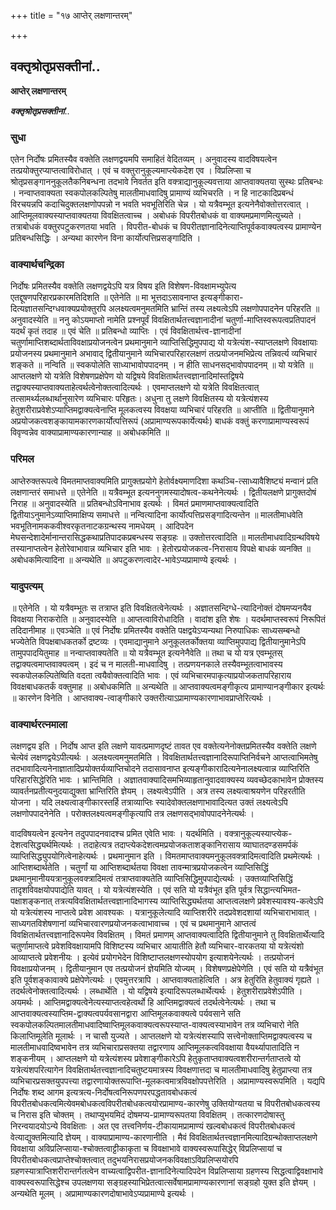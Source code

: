 +++
title = "१७ आप्तेर् लक्षणान्तरम्"

+++


## वक्तृश्रोतृप्रसक्तीनां..

**आप्तेर् लक्षणान्तरम्**

***वक्तृश्रोतृप्रसक्तीनां***..

### सुधा

एतेन निर्दोषः प्रमितस्यैव वक्तेति लक्षणद्वयमपि समाहितं वेदितव्यम् । अनुवादस्य वादविषयत्वेन तत्प्रयोक्तुरप्याप्तत्वाविरोधात् । एवं च वक्तुरानुकूल्यमाप्त्येकदेश एव । विप्रलिप्सा च श्रोतृप्रसङ्गाननुकूलतैकनिबन्धना तदभावे निवर्तत इति वक्त्राद्यानुकूल्यवत्ताया आप्तवाक्यतया सुस्थः प्रतिबन्धः । नन्वाप्तवाक्यता स्वकपोलकल्पितेषु मालतीमाधवादिषु प्रामाण्यं व्यभिचरति । न हि नाटकादिप्रबन्धं विरचयन्नपि कदाचिदुक्तलक्षणोपपन्नो न भवति भवभूतिरिति चेन्न । यो यत्रैवम्भूत इत्यनेनैवोक्तोत्तरत्वात् । आप्तिमूलवाक्यस्याप्तवाक्यतया विवक्षितत्वाच्च । अबोधकं विपरीतबोधकं वा वाक्यमप्रमाणमित्युच्यते । तत्राबोधकं वक्तुरपटुकरणतया भवति । विपरीत-बोधकं च विपरीतज्ञानादिनेत्याप्तिपूर्वकवाक्यत्वस्य प्रामाण्येन प्रतिबन्धसिद्धिः । अन्यथा कारणेन विना कार्योत्पत्तिप्रसङ्गादिति ।

### वाक्यार्थचन्द्रिका

निर्दोषः प्रमितस्यैव वक्तेति लक्षणद्वयेऽपि यत्र विषय इति विशेषण-विवक्षामभ्युपेत्य एतद्दूषणपरिहारप्रकारमतिदिशति ॥ एतेनेति ॥ मा भूत्तदाऽसावनाप्त इत्यङ्गीकारा-दित्यज्ञातसन्दिग्धवाक्यप्रयोक्तुरपि अलक्ष्यत्वमनुमतमिति भ्रान्तिं तस्य लक्ष्यत्वेऽपि लक्षणोपपादनेन परिहरति ॥ अनुवादस्येति ॥ ननु कोऽयमाप्तो नामेति प्रश्नपूर्वं विवक्षितार्थतत्त्वज्ञानादीनां चतुर्णा-माप्तिस्वरूपत्वप्रतिपादनं यदर्थं कृतं तदाह ॥ एवं चेति ॥ प्रतिबन्धो व्याप्तिः । एवं विवक्षितार्थत्त्व-ज्ञानादीनां चतुर्णामाप्तिशब्दार्थताविवक्षाप्रयोजनत्वेन प्रथमानुमाने व्याप्तिसिद्धिमुपपाद्य यो यत्रेत्यंश-स्याप्तलक्षणे विवक्षायाः प्रयोजनस्य प्रथमानुमाने अभावाद् द्वितीयानुमाने व्यभिचारपरिहारलक्षणं तत्प्रयोजनमभिप्रेत्य तन्निवर्त्य व्यभिचारं शङ्कते ॥ नन्विति ॥ स्वकपोलेति साध्याभावोपपादनम् । न हीति साधनसद्भावोपपादनम् ॥ यो यत्रेति ॥ आप्तलक्षणे यो यत्रेति विशेषणप्रक्षेपेण यो यद्विषये विवक्षितार्थतत्त्वज्ञानादिमांस्तद्विषये तद्वाक्यस्याप्तवाक्यताहेत्वर्थत्वेनोक्तत्वादित्यर्थः । एवमाप्तलक्षणे यो यत्रेति विवक्षितत्वात् तत्सामर्थ्यलब्धार्थानुसारेण व्यभिचारः परिहृतः। अधुना तु लक्षणे विवक्षितस्य यो यत्रेत्यंशस्य हेतुशरीराप्रवेशेऽप्याप्तिमद्वाक्यत्वेनाप्ति मूलकत्वस्य विवक्षया व्यभिचारं परिहरति ॥ आप्तीति ॥ द्वितीयानुमाने अप्रयोजकत्वशङ्कायामकारणकार्योत्पत्तिरूपं (अप्रामाण्यरूपकार्येत्यर्थः) बाधकं वक्तुं करणाप्रामाण्यस्वरूपं विवृण्वन्नेव वाक्याप्रामाण्यकारणान्याह ॥ अबोधकमिति ॥

### परिमल

आप्तेरुक्तरूपत्वे विमतमाप्तवाक्यमिति प्रागुक्तप्रयोगे हेतोर्वक्ष्यमाणदिशा कथञ्चि-त्साध्यावैशिष्ट्यं मन्वानं प्रति लक्षणान्तरं समाधत्ते ॥ एतेनेति ॥ यत्रैवम्भूत इत्यननुगमस्यादोषत्व-कथनेनेत्यर्थः । द्वितीयलक्षणे प्रागुक्तदोषं निराह ॥ अनुवादस्येति ॥ प्रतिबन्धोऽविनाभाव इत्यर्थः । विमतं प्रमाणमाप्तवाक्यत्वादिति द्वितीयाऽनुमानेऽव्याप्तिमाक्षिप्य समाधत्ते ॥ नन्वित्यादिना कार्योत्पत्तिप्रसङ्गादित्यन्तेन ॥ मालतीमाधवेति भवभूतिनामककवीश्वरकृतनाटकग्रन्थस्य नामधेयम् । आदिपदेन मेघसन्देशादेर्मानान्तरासिद्धकथाप्रतिपादकप्रबन्धस्य सङ्ग्रहः ॥ उक्तोत्तरत्वादिति ॥ मालतीमाधवादिग्रन्थविषये तस्यानाप्तत्वेन हेतोरेवाभावान्न व्यभिचार इति भावः । हेतोरप्रयोजकत्व-निरासाय विपक्षे बाधकं व्यनक्ति ॥ अबोधकमित्यादिना ॥ अन्यथेति ॥ अपटुकरणत्वादेर-भावेऽप्यप्रामाण्ये इत्यर्थः ।

### यादुपत्यम्

॥ एतेनेति । यो यत्रैवम्भूतः स तत्राप्त इति विवक्षितत्वेनेत्यर्थः । अज्ञातसन्दिग्धे-त्यादिनोक्तं दोषमप्यनयैव विवक्षया निराकरोति ॥ अनुवादस्येति ॥ आप्तत्वाविरोधादिति । वादांश इति शेषः । यदर्थमाप्तस्वरूपं निरूपितं तदिदानीमाह ॥ एवञ्चेति ॥ एवं निर्दोषः प्रमितस्यैव वक्तेति पक्षद्वयेऽप्यन्यथा निरुपाधिकः साध्यसम्बन्धो भज्येतेति विपक्षबाधकतर्को द्रष्टव्यः । एवमाद्यानुमाने अनुकूलतर्कोक्तया व्याप्तिमुपपाद्य द्वितीयानुमानेऽपि तामुपपादयितुमाह ॥ नन्वाप्तवाक्यतेति ॥ यो यत्रैवम्भूत इत्यनेनैवेति ॥ तथा च यो यत्र एवम्भूतस् तद्वाक्यत्वमाप्तवाक्यत्वम् । इदं च न मालती-माधवादिषु । तत्प्रणयनकाले तस्यैवम्भूतत्वाभावस्य स्वकपोलकल्पितेष्विति वदता त्वयैवोक्तत्वादिति भावः । एवं व्यभिचारमपाकृत्याप्रयोजकतापरिहाराय विवक्षबाधकतर्कं वक्तुमाह ॥ अबोधकमिति ॥ अन्यथेति ॥ आप्तवाक्यत्वमङ्गीकृत्य प्रामाण्यानङ्गीकार इत्यर्थः ॥ कारणेन विनेति । आप्तवाक्य-त्वाङ्गीकारे उक्तरीत्याऽप्रामाण्यकारणाभावप्राप्तेरित्यर्थः ।

### वाक्यार्थरत्नमाला

लक्षणद्वय इति । निर्दोष आप्त इति लक्षणे यावत्प्रमाणदृष्टं तावत एव वक्तेत्यनेनोक्तप्रमितस्यैव वक्तेति लक्षणे चेत्येवं लक्षणद्वयेऽपीत्यर्थः । अलक्ष्यत्वमनुमतमिति । विवक्षितार्थतत्त्वज्ञानादिरूपाप्तिनिर्वचने आप्तत्वाभिमतेषु तदभावादित्यनेनाज्ञातादिप्रयोक्तर्यव्याप्तिचोदने तदासावनाप्त इत्यङ्गीकारादित्यनेनालक्ष्यत्वान्न व्याप्तिरिति परिहारसिद्धेरिति भावः । भ्रान्तिमिति । अज्ञातवाक्यादिसमभिव्याहृतानुवादवाक्यस्य व्यवच्छेदकाभावेन प्रोक्तस्य व्यावर्तनप्रतीत्यनुदयाद्युक्ता भ्रान्तिरिति ज्ञेयम् । लक्ष्यत्वेऽपीति । अत्र तस्य लक्ष्यत्वाश्रयणेन परिहरतीति योजना । यदि लक्ष्यत्वाङ्गीकारस्तर्हि तत्राव्याप्तिः स्यादेवोक्तलक्षणाभावादित्यत उक्तं लक्ष्यत्वेऽपि लक्षणोपपादनेनेति । परोक्तलक्ष्यत्वमङ्गीकृत्यापि तत्र लक्षणसद्भावोपपादनेनेत्यर्थः ।

वादविषयत्वेन इत्यनेन तदुपपादनवादश्च प्रमित एवेति भावः । यदर्थमिति । वक्त्रानुकूल्यस्याप्त्येक-देशत्वसिद्ध्यर्थमित्यर्थः । तदाहेत्यत्र तदाप्त्येकदेशत्वमप्रयोजकताशङ्कानिरासाय व्याघातदण्डसमर्पकं व्याप्तिसिद्ध्युपयोगित्वेनाहेत्यर्थः । प्रथमानुमान इति । विमतमाप्तवाक्यमनुकूलवक्त्रादिमत्वादिति प्रथमेत्यर्थः । आप्तिशब्दार्थतेति । चतुर्णां या आप्तिशब्दार्थतया विवक्षा तावन्मात्रप्रयोजकत्वेन व्याप्तिसिद्धिं प्रथमानुमानीययत्रानुकूलवक्त्रादिमत्वं तत्राप्तवाक्यतेति व्याप्तिसिद्धिमुपपाद्येत्यर्थः । उक्तव्याप्तिसिद्धिं तादृशविवक्षयोपपाद्येति यावत् । यो यत्रेत्यंशस्येति । एवं सति यो यत्रैवंभूत इति पूर्वत्र सिद्धान्त्यभिमत-पक्षाशङ्कनात् तत्रत्यविवक्षितार्थतत्त्वज्ञानादिभागस्य व्याप्तिसिद्ध्यर्थतया आप्तत्वलक्षणे प्रवेशस्यावश्य-कत्वेऽपि यो यत्रेत्यंशस्य नाप्तत्वे प्रवेश आवश्यकः । यत्रानुकूलेत्यादि व्याप्तिशरीरे तदप्रवेशदशायां व्यभिचाराभावात् । साध्यगतविशेषणानां व्यभिचारवारणप्रयोजनकत्वाभावाच्च । एवं च प्रथमानुमाने आप्तत्वं विवक्षितार्थतत्त्वज्ञानादिरूपमेव विवक्षितम् । विमतं प्रमाणम् आप्तवाक्यत्वादिति द्वितीयानुमाने तु विवक्षितार्थेत्यादि चतुर्णामाप्तत्वे प्रवेशविवक्षायामपि विशिष्टस्य व्यभिचार आयातीति हेतौ व्यभिचार-वारकतया यो यत्रेत्यंशो आव्याप्तत्वे प्रवेशनीयः । इत्येवं प्रयोगभेदेन विशिष्टाप्तलक्षणस्योपयोग इत्याशयेनेत्यर्थः । तत्प्रयोजनं विवक्षाप्रयोजनम् । द्वितीयानुमान एव तत्प्रयोजनं ज्ञेयमिति योज्यम् । विशेषणप्रक्षेपेणेति । एवं सति यो यत्रैवंभूत इति पूर्वशङ्कावाक्ये प्रक्षेपेणेत्यर्थः । एवमुत्तरत्रापि । आप्तवाक्यताहेत्विति । अत्र हेतुरिति हेतुवाक्यं गृह्यते । तदर्थत्वेनोक्तत्वादित्यर्थः । लब्धार्थेति । यो यद्विषये इत्यादिरूपलब्धार्थेत्यर्थः । हेतुशरीराप्रवेशेऽपीति । अयमर्थः । आप्तिमद्वाक्यत्वेनेत्यस्याप्तत्वहेत्वर्थो हि आप्तिमद्वाक्यत्वं तदर्थत्वेनेत्यर्थः । तथा च आप्तवाक्यत्वस्याप्तिम-द्वाक्यत्वपर्यवसानद्वारा आप्तिमूलकवाक्यत्वे पर्यवसाने सति स्वकपोलकल्पितमालतीमाधवादिष्वाप्तिमूलकवाक्यत्वरूपस्याप्त-वाक्यत्वस्याभावेन तत्र व्यभिचारो नेति किलाप्तिमूलेति मूलार्थः । न चासौ युज्यते । आप्तलक्षणे यो यत्रेत्यंशस्यापि सत्त्वेनोक्ताप्तिमद्वाक्यत्वस्य च मालतीमाधवादिष्वभावेन तत्र व्यभिचाराप्रसक्तया तद्वारणाय आप्तिमूलकत्वविवक्षाया वैयर्थ्यापातादिति न शङ्कनीयम् । आप्तलक्षणे यो यत्रेत्यंशस्य प्रवेशाङ्गीकारेऽपि हेतुकृताप्तवाक्यत्वशरीरान्तर्गताप्तत्वे यो यत्रेत्यंशपरित्यागेन विवक्षितार्थतत्त्वज्ञानादिचतुष्टयमात्रस्य विवक्षणात्तदा च मालतीमाधवादिषु हेतुप्राप्त्या तत्र व्यभिचारप्रसक्तयुपपत्त्या तद्वारणायोक्तरूपाप्ति-मूलकत्वमात्रविवक्षोपपत्तेरिति ।
अप्रामाण्यस्वरूपमिति । यद्यपि निर्दोषः शब्द आगम इत्यत्रत्य-निर्दोषत्वनिरूपणपरपद्धतावबोधकत्वं विपरीतबोधकत्वमित्येवमबोधकत्वविपरीतबोधकत्वयोरप्रामाण्य-कारणेषु उक्तियोग्यतया च विपरीतबोधकत्वस्य च निरास इति चोक्तम् । तथाप्युभयमिदं दोषमप्य-प्रामाण्यरूपतया विवक्षितम् । तत्कारणदोषास्तु निरन्वयादयोऽन्ये विवक्षिताः । अत एव तत्त्वनिर्णय-टीकायामप्रामाण्यं खल्वबोधकत्वं विपरीतबोधकत्वं वेत्याद्युक्तमित्यादि ज्ञेयम् । वाक्याप्रामाण्य-कारणानीति । मैवं विवक्षितार्थतत्त्वज्ञानमित्यादिग्रन्थोक्ताप्तलक्षणे विवक्षाया अविप्रलिप्साया-श्चोक्तत्वाट्टीकाकृता च विवक्षाभावे वाक्यस्वरूपासिद्धेर् विप्रलिप्सायां च विपरीतबोधकत्वप्राप्तेश्चोक्तत्वात् तदुभयनिरासप्रयोजनकविवक्षाऽविप्रलिप्सयोरपि ग्रहणस्यात्राप्तिशरीरान्तर्गतत्वेन वाच्यत्वाद्विपरीत-ज्ञानादिनेत्यादिपदेन विप्रलिप्साया ग्रहणस्य सिद्धत्वाद्विवक्षाभावे वाक्यस्वरूपासिद्धेश्च उपलक्षणया सङ्ग्रहस्याभिप्रेतत्वात्सर्वेषामप्रामाण्यकारणानां सङ्ग्रहो युक्त इति ज्ञेयम् । अन्यथेति मूलम् । अप्रामाण्यकारणदोषाभावेऽप्यप्रामाण्ये इत्यर्थः ।

